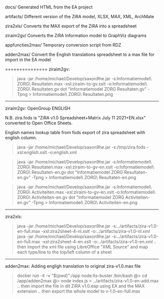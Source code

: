 
docs/ Generated HTML from the EA project

artifacts/ Different version of the ZiRA model, XLSX, MAX, XML, ArchMate

zira2xls/ Converts the MAX export of the ZiRA into a spreadsheet

ziraim2gv/ Converts the ZiRA Information model to GraphViz diagrams

appfuncties2max/ Temporary conversion script from RDZ

adden2max/ Convert the English translations spreadsheet to a max file for import in the EA model 

===============
ziraim2gv:

> java -jar /home/michael/Develop/saxon9he.jar -s:Informatiemodel\ ZORG\ Resultaten.max -xsl:ziraim-to-gv.xslt -o:Informatiemodel\ ZORG\ Resultaten.gv
> dot "Informatiemodel ZORG Resultaten.gv" -Tpng > Informatiemodel\ ZORG\ Resultaten.png

----------------
ziraim2gv: OpenGroup ENGLISH

N.B. zira.fods is "ZiRA v1.0 Spreadsheet+Matrix July 11 2021+EN.xlsx" converted to Open Office Sheets.

English names lookup table from fods export of zira spreadsheet with english column.
> java -jar /home/michael/Develop/saxon9he.jar -s:/tmp/zira.fods -xsl:english.xslt -o:english.xml 

> java -jar /home/michael/Develop/saxon9he.jar -s:Informatiemodel\ ZORG\ Resultaten.max -xsl:ziraim-to-gv-en.xslt -o:Informatiemodel\ ZORG\ Resultaten-en.gv
> dot "Informatiemodel ZORG Resultaten-en.gv" -Tpng > Informatiemodel\ ZORG\ Resultaten-en.png

> java -jar /home/michael/Develop/saxon9he.jar -s:Informatiemodel\ ZORG\ Activiteiten.max -xsl:ziraim-to-gv-en.xslt -o:Informatiemodel\ ZORG\ Activiteiten-en.gv
> dot "Informatiemodel ZORG Activiteiten-en.gv" -Tpng > Informatiemodel\ ZORG\ Activiteiten-en.png
-----------------
zira2xls:

> java -jar /home/michael/Develop/saxon9he.jar -s:../artifacts/zira-v1.0-en-full.max -xsl:zira2sheet-4-nl.xslt -o:../artifacts/zira-v1.0-nl.xml
> java -jar /home/michael/Develop/saxon9he.jar -s:../artifacts/zira-v1.0-en-full.max -xsl:zira2sheet-4-en.xslt -o:../artifacts/zira-v1.0-en.xml
.. then import the xml file using LibreOffice "XML Source" and map each type/line to the top/left column of a sheet  

-----------------
adden2max: Adding engligh translation to original zira-v1.0.max file

> docker run -it -v "$(pwd)":/app node:lts-buster /bin/bash
@> cd /app/adden2max
@> node index.js > ../artifacts/zira-v1.0-en-add.max
.. then import the file in dit ZiRA v1.0.eap using EA and the MAX extension
.. then export the whole model to v-1.0-en-full.max
